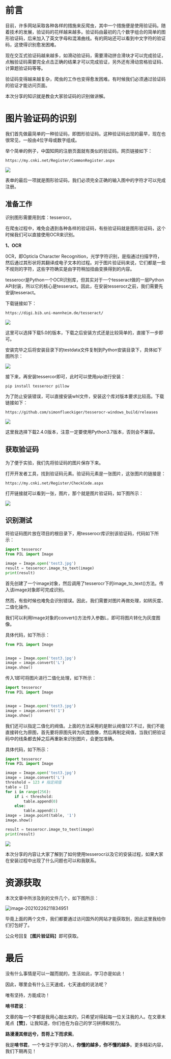 # 前言

目前，许多网站采取各种各样的措施来反爬虫，其中一个措施便是使用验证码。随着技术的发展，验证码的花样越来越多。验证码由最初的几个数字组合的简单的图形验证码，后来加入了英文字母和混淆曲线。有的网站还可以看到中文字符的验证码，这使得识别愈发困难。

现在交互式验证码越来越多，如滑动验证码，需要滑动拼合滑块才可以完成验证，点触验证码需要完全点击正确的结果才可以完成验证，另外还有滑动宫格验证码、计算题验证码等等。

验证码变得越来越复杂，爬虫的工作也变得愈发困难。有时候我们必须通过验证码的验证才能访问页面。

本次分享的知识就是教会大家验证码的识别做讲解。

# 图片验证码的识别

我们首先做最简单的一种验证码，即图形验证码。这种验证码出现的最早，现在也很常见，一般由4位字母或数字组成。

举个简单的例子，中国知网的注册页面就有类似的验证码。网页链接如下：

```
https://my.cnki.net/Register/CommonRegister.aspx
```

![](https://routing-ospf.oss-cn-beijing.aliyuncs.com/image-20210225204924263.png)

表单的最后一项就是图形验证码，我们必须完全正确的输入图中的字符才可以完成注册。

## 准备工作

识别图形需要用到库：tesserocr。

在爬虫过程中，难免会遇到各种各样的验证码，有些验证码就是图形验证码，这个时候我们可以直接使用OCR来识别。

**1、OCR**

0CR，即Opticla Character Recognition，光学字符识别，是指通过扫描字符，然后通过其形状将其翻译成电子文本的过程。对于图片验证码来说，它们都是一些不规则的字符，这些字符确实是由字符稍加扭曲变换得到的内容。

tesserocr是Python一个OCR识别库，但其实对于一个tesseract做的一层Python API封装，所以它的核心是tesseract。因此，在安装tesserocr之前，我们需要先安装tesseract。

下载链接如下：

```
https://digi.bib.uni-mannheim.de/tesseract/
```

![](https://routing-ospf.oss-cn-beijing.aliyuncs.com/image-20210226133914429.png)

这里可以选择下载5.0的版本，下载之后安装方式还是比较简单的，直接下一步即可。

安装完毕之后将安装目录下的testdata文件复制到Python安装目录下，具体如下图所示：

![](https://routing-ospf.oss-cn-beijing.aliyuncs.com/image-20210226180735670.png)

接下来，再安装tessercor即可，此时可以使用pip进行安装：

```
pip install tesserocr pillow
```

为了防止安装错误，可以直接安装whl文件，安装这个库对版本要求比较高。下载链接如下：

```
https://github.com/simonflueckiger/tesserocr-windows_build/releases
```

![](https://routing-ospf.oss-cn-beijing.aliyuncs.com/image-20210226181039682.png)

这里我选择下载2.4.0版本，注意一定要使用Python3.7版本，否则会不兼容。

## 获取验证码

为了便于实验，我们先将验证码的图片保存下来。

打开开发者工具，找到验证码元素。验证码元素是一张图片，这张图片的链接是：

```
https://my.cnki.net/Register/CheckCode.aspx
```

打开链接就可以看到一张，图片，那个就是图片验证码，如下图所示：

![](https://routing-ospf.oss-cn-beijing.aliyuncs.com/image-20210226194032628.png)

## 识别测试

将验证码图片放在项目的根目录下，用tesserocr库识别该验证码，代码如下所示：

```python
import tesserocr
from PIL import Image

image = Image.open('test3.jpg')
result = tesserocr.image_to_text(image)
print(result)
```

首先创建了一个image对象，然后调用了tesserocr下的image_to_text()方法。传入该image对象即可完成识别。

然而，有些时候也难免会识别错误。因此，我们需要对图片再做处理，如转灰度、二值化操作。

我们可以利用Image对象的convert()方法传入参数L，即可将图片转化为灰度图像。

具体代码，如下所示：

```python
from PIL import Image


image = Image.open('test3.jpg')
image = image.convert('L')
image.show()
```

传入1即可将图片进行二值化处理，如下所示：

```python
import tesserocr
from PIL import Image


image = Image.open('test3.jpg')
image = image.convert('1')
image.show()
```

我们还可以指定二值化的阀值。上面的方法采用的是默认阀值127.不过，我们不能直接转化为原图，首先要将原图先转为灰度图像，然后再制定阀值，当我们把验证码中的线条都去掉之后再重新来识别图片，会更加准确。

具体代码，如下所示：

```python
import tesserocr
from PIL import Image

image = Image.open('test3.jpg')
image = image.convert('L')
threshold = 123 # 指定阀值
table = []
for i in range(256):
    if i < threshold:
        table.append(0)
    else:
        table.append(1)
image = image.point(table, '1')
image.show()

result = tesserocr.image_to_text(image)
print(result)
```

![](https://routing-ospf.oss-cn-beijing.aliyuncs.com/image-20210226210731672.png)

本次分享的内容让大家了解到了如何使用tesserocr以及它的安装过程，如果大家在安装过程中出现了什么问题也可以和我联系。

# 资源获取

本次文章中所涉及到的文件几个，如下图所示：

![image-20210226211834951](https://routing-ospf.oss-cn-beijing.aliyuncs.com/image-20210226211834951.png)

毕竟上面的两个文件，我们都要通过访问国外的网站才能获取到，因此这里我给你们打包好了。

公众号回复【**图片验证码**】即可获取。

# 最后

没有什么事情是可以一蹴而就的，生活如此，学习亦是如此！

因此，哪里会有什么三天速成，七天速成的说法呢？

唯有坚持，方能成功！

**啃书君说**：

文章的每一个字都是我用心敲出来的，只希望对得起每一位关注我的人。在文章末尾点【**赞**】，让我知道，你们也在为自己的学习拼搏和努力。

**路漫漫其修远兮，吾将上下而求索**。

我是**啃书君**，一个专注于学习的人，**你懂的越多，你不懂的越多**。更多精彩内容，我们下期再见！